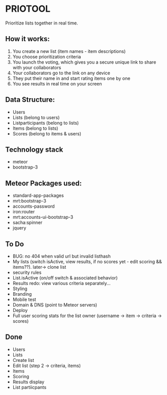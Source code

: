 # PRIOTOOL
Prioritize lists together in real time.

## How it works:
1. You create a new list (item names - item descriptions)
2. You choose prioritization criteria
3. You launch the voting, which gives you a secure unique link to share with your collaborators
4. Your collaborators go to the link on any device
5. They put their name in and start rating items one by one
6. You see results in real time on your screen

## Data Structure:
* Users
* Lists (belong to users)
* Listparticipants (belong to lists)
* Items (belong to lists)
* Scores (belong to items & users)

## Technology stack
* meteor
* bootstrap-3

## Meteor Packages used:
* standard-app-packages
* mrt:bootstrap-3
* accounts-password
* iron:router
* mrt:accounts-ui-bootstrap-3
* sacha:spinner
* jquery

## To Do
* BUG: no 404 when valid url but invalid listhash
* My lists (switch isActive, view results, if no scores yet - edit scoring && items??). later-> clone list
* security rules
* List.isActive (on/off switch & associated behavior)
* Results redo:
  view various criteria separately...
* Styling
* Branding
* Mobile test
* Domain & DNS (point to Meteor servers)
* Deploy
* Full user scoring stats for the list owner (username -> item -> criteria -> scores)

## Done
* Users
* Lists
* Create list
* Edit list (step 2 -> criteria, items)
* Items
* Scoring
* Results display
* List partiicpants
